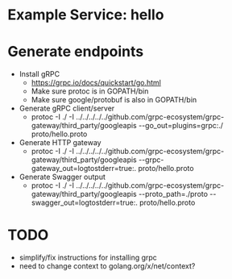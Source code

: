 # Example Service: hello

# Generate endpoints
- Install gRPC
    - https://grpc.io/docs/quickstart/go.html
    - Make sure protoc is in GOPATH/bin
    - Make sure google/protobuf is also in GOPATH/bin
- Generate gRPC client/server
    - protoc -I ./ -I ../../../../../github.com/grpc-ecosystem/grpc-gateway/third_party/googleapis --go_out=plugins=grpc:./ proto/hello.proto
- Generate HTTP gateway
    - protoc -I ./ -I ../../../../../github.com/grpc-ecosystem/grpc-gateway/third_party/googleapis --grpc-gateway_out=logtostderr=true:. proto/hello.proto
- Generate Swagger output
    - protoc -I ./ -I ../../../../../github.com/grpc-ecosystem/grpc-gateway/third_party/googleapis --proto_path=./proto --swagger_out=logtostderr=true:. proto/hello.proto

# TODO
- simplify/fix instructions for installing grpc
- need to change context to golang.org/x/net/context?